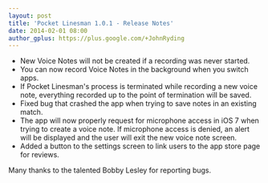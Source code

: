 ```yaml
---
layout: post
title: 'Pocket Linesman 1.0.1 - Release Notes'
date: 2014-02-01 08:00
author_gplus: https://plus.google.com/+JohnRyding
---
```


- New Voice Notes will not be created if a recording was never started.
- You can now record Voice Notes in the background when you switch apps.
- If Pocket Linesman's process is terminated while recording a new voice note, everything recorded up to the point of termination will be saved.
- Fixed bug that crashed the app when trying to save notes in an existing match.
- The app will now properly request for microphone access in iOS 7 when trying to create a voice note. If microphone access is denied, an alert will be displayed and the user will exit the new voice note screen.
- Added a button to the settings screen to link users to the app store page for reviews.

Many thanks to the talented Bobby Lesley for reporting bugs.